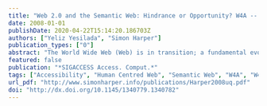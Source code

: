 ```yaml
---
title: "Web 2.0 and the Semantic Web: Hindrance or Opportunity? W4A -- International Cross-Disciplinary Conference on Web Accessibility 2007"
date: 2008-01-01
publishDate: 2020-04-22T15:14:20.186703Z
authors: ["Yeliz Yesilada", "Simon Harper"]
publication_types: ["0"]
abstract: "The World Wide Web (Web) is in transition; a fundamental evolution of the model which underpins the traditional Web. This new Web, Web 2.0, is a mesh of enhanced semantics, push application widgets, and embedded scripting languages and was developed to pursue the promise of enhanced interactivity. The possible benefits of Web 2.0 are great, but it seems that without timely and prompt action disabled users will be barred from these benefits. Indeed, us- ing sites such as: Flicker, YouTube, MySpace, Google Maps, and Google Portal will rapidly become to make its way into mainstream applications. Without change, will the benefits of the Semantic Web be lost? Will the promising enhanced interactivity of Web 2.0 technologies become increasingly inaccessible to disabled users? We pose the question: papers included report on developments on the Web 2.0 and Semantic Web, discussed the issues regarding the evolvement of the Web, and suggested cross-pollinated solutions. Comments from our attendees suggested that they enjoyed the conference and would be participating again next year. Our social programme also attracted almost all of our delegates, which was a great fun. Overall we judge the conference to be a great success."
featured: false
publication: "*SIGACCESS Access. Comput.*"
tags: ["Accessibility", "Human Centred Web", "Semantic Web", "W4A", "W4A-2007", "Web 2.0", "Web Accessibility"]
url_pdf: "http://www.simonharper.info/publications/Harper2008uq.pdf"
doi: "http://dx.doi.org/10.1145/1340779.1340782"
---
```



